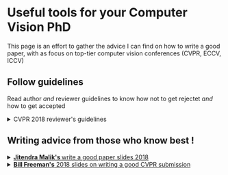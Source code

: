# Useful tools for your Computer Vision PhD

This page is an effort to gather the advice I can find on how to write a good paper, with as focus on top-tier computer vision conferences (CVPR, ECCV, ICCV) 

</details>

## Follow guidelines

Read author *and* reviewer guidelines to know how not to get rejectet *and* how to get accepted

<details> <summary> CVPR 2018 reviewer's guidelines </summary>

#### What to Look For

Look for what's good or stimulating in the paper. **Minor flaws** can be corrected and **shouldn't be a reason to reject a paper**. CVPR as a conference is looking for new ideas. We recommend that you **embrace novel, brave concepts**, even if they have not been tested on many datasets. For example, the fact that a proposed method does **not exceed the state of the art accuracy on an existing benchmark dataset is not grounds for rejection by itself**. Acceptance and rejection decisions should not be determined solely by the method's raw performance. Rather, it is important to **weigh both the novelty and potential impact of the work alongside the reported performance**. Each paper that is accepted should be **technically sound** and **make a contribution to the field**.

#### Be Specific

Please be specific and detailed in your reviews. In the discussion of related work and references, simply saying "this is well known" or "this has been common practice in the industry for years" is not sufficient: cite specific publications, including books, or public disclosures of techniques.
Your main critique of the paper should be written in terms of a **list of strengths and weaknesses of the paper**. Use bullet points here, and explain your arguments. Your discussion, sometimes more than your score, will help the authors, fellow reviewers, and Area Chairs understand the basis of your opinions, so please be thorough. Your reviews will be returned to the authors, so **you should include specific feedback on ways the authors can improve their papers**. For more suggestions on writing your reviews, read the section below on Writing Technical Reviews.

#### Be Careful

Please think carefully about your reviews. In particular, it's a good idea to avoid ad-hoc policy innovations, which can occur with the best of intentions. Here is an example. Author submits a paper relying on a dataset that cannot be public. Reviewer takes the position that this means the results cannot be trusted, and rejects on these grounds. The problem with this review is that it's clearly about a matter of CVPR policy, rather than about the paper's content. We have clear policies about double submission and plagiarism. **CVPR doesn't have a policy about non-public datasets**, and it's unfair for reviewers to invent one of their own.

</details>

## Writing advice from those who know best !

<details> <summary> <a href="https://www.cc.gatech.edu/~parikh/citizenofcvpr/static/slides/malik_write_good_paper.pdf"> <b> Jitendra Malik's </b> write a good paper slides 2018</b></a> </summary>

> Possible introduction style: What did you do (Fig. 1), How did you do it? (Fig. 2)

> The best way to write a paper is to first give a talk on it

> Introduction section: The most important section of a paper. For me, once I have finished reading the introduction, I have formed an opinion of whether to accept or reject the paper
</details>


<details> <summary> <a href="https://www.cc.gatech.edu/~parikh/citizenofcvpr/static/slides/freeman_how_to_write_papers.pdf"><b>Bill Freeman's</b> 2018 slides on writing a good CVPR submission </summary>

> I can’t stand “future work” sections. It’s hard to think of a weaker way to end a paper

> Omit needless words

> Figure captions should be self-contained and the caption should tell the reader what to notice about the figure

> There are perceived pressures to over-sell, hide drawbacks, and disparage others’ work.  Don’t succumb.

(and previous [2014 version](https://billf.mit.edu/sites/default/files/documents/cvprPapers.pdf))
</details>
